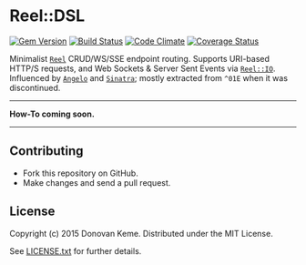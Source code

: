 # Reel::DSL

[![Gem Version](https://badge.fury.io/rb/reel-dsl.svg)](http://rubygems.org/gems/reel-dsl)
[![Build Status](https://secure.travis-ci.org/celluloid/reel-dsl.svg?branch=master)](http://travis-ci.org/celluloid/reel-dsl)
[![Code Climate](https://codeclimate.com/github/celluloid/reel-dsl.svg)](https://codeclimate.com/github/celluloid/reel-dsl)
[![Coverage Status](https://coveralls.io/repos/celluloid/reel-dsl/badge.svg?branch=master)](https://coveralls.io/r/celluloid/reel-dsl)

Minimalist [`Reel`][reel] CRUD/WS/SSE endpoint routing. Supports URI-based HTTP/S requests, and Web Sockets & Server Sent Events via [`Reel::IO`][reel-io].
Influenced by [`Angelo`][angelo] and [`Sinatra`][sinatra]; mostly extracted from `^01E` when it was discontinued.

[reel]: https://github.com/celluloid/reel
[reel-io]: https://github.com/celluloid/reel-io
[angelo]: https://github.com/kenichi/angelo
[sinatra]: https://github.com/sinatra/sinatra

---

**How-To coming soon.**

---

## Contributing

* Fork this repository on GitHub.
* Make changes and send a pull request.

## License

Copyright (c) 2015 Donovan Keme. Distributed under the MIT License.

See [LICENSE.txt](https://github.com/celluloid/reel-dsl/blob/master/LICENSE.txt) for further details.
